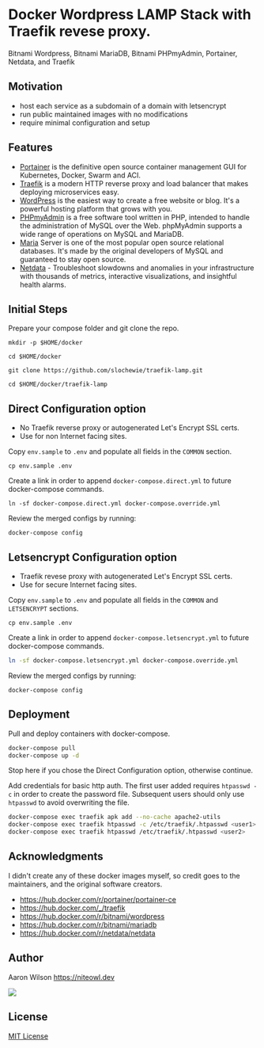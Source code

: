# Docker Wordpress LAMP Stack with Traefik revese proxy.
Bitnami Wordpress, Bitnami MariaDB, Bitnami PHPmyAdmin, Portainer, Netdata, and Traefik

## Motivation

- host each service as a subdomain of a domain with letsencrypt
- run public maintained images with no modifications
- require minimal configuration and setup

## Features

- [Portainer](https://www.portainer.io/) is the definitive open source container management GUI for Kubernetes, Docker, Swarm and ACI.
- [Traefik](https://traefik.io/) is a modern HTTP reverse proxy and load balancer that makes deploying microservices easy.
- [WordPress](https://wordpress.org/) is the easiest way to create a free website or blog. It's a powerful hosting platform that grows with you.
- [PHPmyAdmin](https://www.phpmyadmin.net/) is a free software tool written in PHP, intended to handle the administration of MySQL over the Web. phpMyAdmin supports a wide range of operations on MySQL and MariaDB.
- [Maria](https://mariadb.org/) Server is one of the most popular open source relational databases. It's made by the original developers of MySQL and guaranteed to stay open source.
- [Netdata](https://www.netdata.cloud/) - Troubleshoot slowdowns and anomalies in your infrastructure with thousands of metrics, interactive visualizations, and insightful health alarms.

## Initial Steps
Prepare your compose folder and git clone the repo.
```
mkdir -p $HOME/docker
```
```
cd $HOME/docker
```
```
git clone https://github.com/slochewie/traefik-lamp.git
```
```
cd $HOME/docker/traefik-lamp
```

## Direct Configuration option
- No Traefik reverse proxy or autogenerated Let's Encrypt SSL certs.
- Use for non Internet facing sites.

Copy `env.sample` to `.env` and populate all fields in the `COMMON` section.
```
cp env.sample .env
```

Create a link in order to append `docker-compose.direct.yml` to future docker-compose commands.

```
ln -sf docker-compose.direct.yml docker-compose.override.yml
```

Review the merged configs by running:
```
docker-compose config
```

## Letsencrypt Configuration option
- Traefik revese proxy with autogenerated Let's Encrypt SSL certs.
- Use for secure Internet facing sites.

Copy `env.sample` to `.env` and populate all fields in the `COMMON` and `LETSENCRYPT` sections.
```
cp env.sample .env
```

Create a link in order to append `docker-compose.letsencrypt.yml` to future docker-compose commands.

```bash
ln -sf docker-compose.letsencrypt.yml docker-compose.override.yml
```

Review the merged configs by running:
```
docker-compose config
```

## Deployment

Pull and deploy containers with docker-compose.

```bash
docker-compose pull
docker-compose up -d
```
Stop here if you chose the Direct Configuration option, otherwise continue.

Add credentials for basic http auth. The first user added requires `htpasswd -c`
in order to create the password file. Subsequent users should only use `htpasswd` to avoid overwriting the file.

```bash
docker-compose exec traefik apk add --no-cache apache2-utils
docker-compose exec traefik htpasswd -c /etc/traefik/.htpasswd <user1>
docker-compose exec traefik htpasswd /etc/traefik/.htpasswd <user2>
```



## Acknowledgments

I didn't create any of these docker images myself, so credit goes to the
maintainers, and the original software creators.

- https://hub.docker.com/r/portainer/portainer-ce
- https://hub.docker.com/_/traefik
- https://hub.docker.com/r/bitnami/wordpress
- https://hub.docker.com/r/bitnami/mariadb
- https://hub.docker.com/r/netdata/netdata

## Author

Aaron Wilson <https://niteowl.dev>

[![](https://cdn.buymeacoffee.com/buttons/default-blue.png)](https://www.buymeacoffee.com/slowchewie)

## License

[MIT License](./LICENSE)
